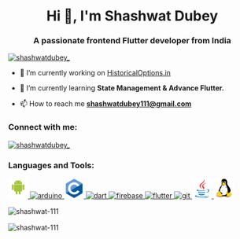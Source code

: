 <h1 align="center">Hi 👋, I'm Shashwat Dubey</h1>
<h3 align="center">A passionate frontend Flutter developer from India</h3>

<p align="left"> <a href="https://twitter.com/shashwatdubey_" target="blank"><img src="https://img.shields.io/twitter/follow/shashwatdubey_?logo=twitter&style=for-the-badge" alt="shashwatdubey_" /></a> </p>

- 🔭 I’m currently working on [HistoricalOptions.in](HistoricalOptions.in)

- 🌱 I’m currently learning **State Management & Advance Flutter.**

- 📫 How to reach me **shashwatdubey111@gmail.com**

<h3 align="left">Connect with me:</h3>
<p align="left">
<a href="https://twitter.com/shashwatdubey_" target="blank"><img align="center" src="https://raw.githubusercontent.com/rahuldkjain/github-profile-readme-generator/master/src/images/icons/Social/twitter.svg" alt="shashwatdubey_" height="30" width="40" /></a>
</p>

<h3 align="left">Languages and Tools:</h3>
<p align="left"> <a href="https://developer.android.com" target="_blank" rel="noreferrer"> <img src="https://raw.githubusercontent.com/devicons/devicon/master/icons/android/android-original-wordmark.svg" alt="android" width="40" height="40"/> </a> <a href="https://www.arduino.cc/" target="_blank" rel="noreferrer"> <img src="https://cdn.worldvectorlogo.com/logos/arduino-1.svg" alt="arduino" width="40" height="40"/> </a> <a href="https://www.cprogramming.com/" target="_blank" rel="noreferrer"> <img src="https://raw.githubusercontent.com/devicons/devicon/master/icons/c/c-original.svg" alt="c" width="40" height="40"/> </a> <a href="https://dart.dev" target="_blank" rel="noreferrer"> <img src="https://www.vectorlogo.zone/logos/dartlang/dartlang-icon.svg" alt="dart" width="40" height="40"/> </a> <a href="https://firebase.google.com/" target="_blank" rel="noreferrer"> <img src="https://www.vectorlogo.zone/logos/firebase/firebase-icon.svg" alt="firebase" width="40" height="40"/> </a> <a href="https://flutter.dev" target="_blank" rel="noreferrer"> <img src="https://www.vectorlogo.zone/logos/flutterio/flutterio-icon.svg" alt="flutter" width="40" height="40"/> </a> <a href="https://git-scm.com/" target="_blank" rel="noreferrer"> <img src="https://www.vectorlogo.zone/logos/git-scm/git-scm-icon.svg" alt="git" width="40" height="40"/> </a> <a href="https://www.java.com" target="_blank" rel="noreferrer"> <img src="https://raw.githubusercontent.com/devicons/devicon/master/icons/java/java-original.svg" alt="java" width="40" height="40"/> </a> <a href="https://www.linux.org/" target="_blank" rel="noreferrer"> <img src="https://raw.githubusercontent.com/devicons/devicon/master/icons/linux/linux-original.svg" alt="linux" width="40" height="40"/> </a> </p>

<p><img align="center" src="https://github-readme-stats.vercel.app/api/top-langs?username=shashwat-111&show_icons=true&locale=en&layout=compact" alt="shashwat-111" /></p>

<p><img align="center" src="https://github-readme-streak-stats.herokuapp.com/?user=shashwat-111&" alt="shashwat-111" /></p>

<!---
Shashwat-111/Shashwat-111 is a ✨ special ✨ repository because its `README.md` (this file) appears on your GitHub profile.
You can click the Preview link to take a look at your changes.
--->
